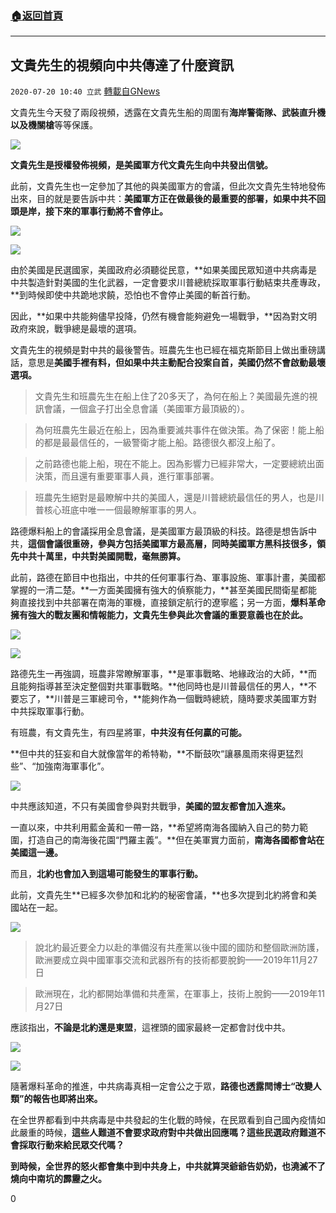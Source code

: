 ###  [:house:返回首頁](https://github.com/ourhimalayas/txt)
---

## 文貴先生的視頻向中共傳達了什麼資訊
`2020-07-20 10:40 立武` [轉載自GNews](https://gnews.org/zh-hant/270547/)

文貴先生今天發了兩段視頻，透露在文貴先生船的周圍有**海岸警衛隊、武裝直升機以及機關槍**等等保護。

![](https://s3.amazonaws.com/gnews-media-offload/wp-content/uploads/2020/07/20103151/%E6%89%B9%E6%B3%A8-2020-07-202-16328235-4.png)

**文貴先生是授權發佈視頻，是美國軍方代文貴先生向中共發出信號。**

此前，文貴先生也一定參加了其他的與美國軍方的會議，但此次文貴先生特地發佈出來，目的就是要告訴中共：**美國軍方正在做最後的最重要的部署，如果中共不回頭是岸，接下來的軍事行動將不會停止。**

![](https://s3.amazonaws.com/gnews-media-offload/wp-content/uploads/2020/07/20103212/Dn8nx0DW0AAtDmi-3.jpg)

![](https://s3.amazonaws.com/gnews-media-offload/wp-content/uploads/2020/07/20103233/%E6%89%B9%E6%B3%A8-2020-07-20-1632835-3.png)

由於美國是民選國家，美國政府必須聽從民意，**如果美國民眾知道中共病毒是中共製造針對美國的生化武器，一定會要求川普總統採取軍事行動結束共產專政，**到時候即使中共跪地求饒，恐怕也不會停止美國的斬首行動。

因此，**如果中共能夠儘早投降，仍然有機會能夠避免一場戰爭，**因為對文明政府來說，戰爭總是最壞的選項。

文貴先生的視頻是對中共的最後警告。班農先生也已經在福克斯節目上做出重磅講話，意思是**美國手裡有料，但如果中共主動配合投案自首，美國仍然不會啟動最壞選項。**


> 文貴先生和班農先生在船上住了20多天了，為何在船上？美國最先進的視訊會議，一個盒子打出全息會議（美國軍方最頂級的）。



> 為何班農先生最近在船上，因為重要滅共事件在做決策。為了保密！能上船的都是最最信任的，一級警衛才能上船。路德很久都沒上船了。



> 之前路德也能上船，現在不能上。因為影響力已經非常大，一定要總統出面決策，而且還有重要軍事人員，進行軍事部署。



> 班農先生絕對是最瞭解中共的美國人，還是川普總統最信任的男人，也是川普核心班底中唯一一個最瞭解軍事的男人。




路德爆料船上的會議採用全息會議，是美國軍方最頂級的科技。路德是想告訴中共，**這個會議很重磅，參與方包括美國軍方最高層，同時美國軍方黑科技很多，領先中共十萬里，中共對美國開戰，毫無勝算。**

此前，路德在節目中也指出，中共的任何軍事行為、軍事設施、軍事計畫，美國都掌握的一清二楚。**一方面美國擁有強大的偵察能力，**甚至美國民間衛星都能夠直接找到中共部署在南海的軍機，直接鎖定航行的遼寧艦；另一方面，**爆料革命擁有強大的戰友團和情報能力，文貴先生參與此次會議的重要意義也在於此。**

![](https://s3.amazonaws.com/gnews-media-offload/wp-content/uploads/2020/07/20103306/%E6%89%B9%E6%B3%A8-2020-07-20-22022030-3.png)

![](https://s3.amazonaws.com/gnews-media-offload/wp-content/uploads/2020/07/20103327/%E6%89%B9%E6%B3%A8-2020-07-202-2202614-3.png)

路德先生一再強調，班農非常瞭解軍事，**是軍事戰略、地緣政治的大師，**而且能夠指導甚至決定整個對共軍事戰略。**他同時也是川普最信任的男人，**不要忘了，**川普是三軍總司令，**能夠作為一個戰時總統，隨時要求美國軍方對中共採取軍事行動。

有班農，有文貴先生，有四星將軍，**中共沒有任何贏的可能。**

**但中共的狂妄和自大就像當年的希特勒，**不斷鼓吹“讓暴風雨來得更猛烈些”、“加強南海軍事化”。

![](https://s3.amazonaws.com/gnews-media-offload/wp-content/uploads/2020/07/20103348/%E6%89%B9%E6%B3%A8-2020-07-202-220614-3.png)

中共應該知道，不只有美國會參與對共戰爭，**美國的盟友都會加入進來。**

一直以來，中共利用藍金黃和一帶一路，**希望將南海各國納入自己的勢力範圍，打造自己的南海後花園“門羅主義”。**但在美軍實力面前，**南海各國都會站在美國這一邊。**

而且，**北約也會加入到這場可能發生的軍事行動。**

此前，文貴先生**已經多次參加和北約的秘密會議，**也多次提到北約將會和美國站在一起。

![](https://s3.amazonaws.com/gnews-media-offload/wp-content/uploads/2020/07/20103412/Ec1Mg9UUcAAEESA-4.jpg)


> 說北約最近要全力以赴的準備沒有共產黨以後中國的國防和整個歐洲防護，歐洲要成立與中國軍事交流和武器所有的技術都要脫鉤——2019年11月27日



> 歐洲現在，北約都開始準備和共產黨，在軍事上，技術上脫鉤——2019年11月27日


應該指出，**不論是北約還是東盟**，這裡頭的國家最終一定都會討伐中共。

![](https://s3.amazonaws.com/gnews-media-offload/wp-content/uploads/2020/07/20103608/%E6%89%B9%E6%B3%A8-2020-07-202-1632835-3.png)

![](https://s3.amazonaws.com/gnews-media-offload/wp-content/uploads/2020/07/20103629/%E6%89%B9%E6%B3%A8-2020-07-20-2202030-3.png)

隨著爆料革命的推進，中共病毒真相一定會公之于眾，**路德也透露閆博士“改變人類”的報告也即將出來。**

在全世界都看到中共病毒是中共發起的生化戰的時候，在民眾看到自己國內疫情如此嚴重的時候，**這些人難道不會要求政府對中共做出回應嗎？這些民選政府難道不會採取行動來給民眾交代嗎？**

**到時候，全世界的怒火都會集中到中共身上，中共就算哭爺爺告奶奶，也澆滅不了燒向中南坑的霹靂之火。**

0
